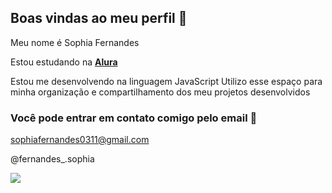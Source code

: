## **Boas vindas ao meu perfil** 💙

Meu nome é Sophia Fernandes

Estou estudando na [**Alura**](https://www.alura.com.br)

Estou me desenvolvendo na linguagem JavaScript
Utilizo esse espaço para minha organização e compartilhamento dos meu projetos desenvolvidos

### Você pode entrar em contato comigo pelo email  📧 

sophiafernandes0311@gmail.com

@fernandes_.sophia

![](https://media1.tenor.com/m/N6PMi0IvITAAAAAC/hi.gif)
